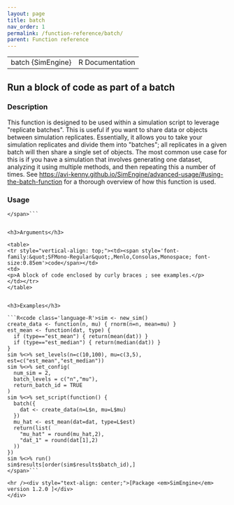 ```yaml
---
layout: page
title: batch 
nav_order: 1 
permalink: /function-reference/batch/
parent: Function reference
---
```


<script type="text/javascript">
const macros = { "\\R": "\\textsf{R}", "\\code": "\\texttt"};
function processMathHTML() {
    var l = document.getElementsByClassName('reqn');
    for (let e of l) { katex.render(e.textContent, e, { throwOnError: false, macros }); }
    return;
}</script>
<script defer src="https://cdn.jsdelivr.net/npm/katex@0.15.3/dist/katex.min.js"
    onload="processMathHTML();"></script>
<link rel="stylesheet" type="text/css" href="R.css" />
</head><body><div class="container">

<table style="width: 100%;"><tr><td>batch {SimEngine}</td><td style="text-align: right;">R Documentation</td></tr></table>

<h2>Run a block of code as part of a batch</h2>

<h3>Description</h3>

<p>This function is designed to be used within a simulation script
to leverage &quot;replicate batches&quot;. This is useful if you want to share data
or objects between simulation replicates. Essentially, it allows you to
take your simulation replicates and divide them into &quot;batches&quot;; all
replicates in a given batch will then share a single set of objects. The
most common use case for this is if you have a simulation that involves
generating one dataset, analyzing it using multiple methods, and then
repeating this a number of times. See
<a href="https://avi-kenny.github.io/SimEngine/advanced-usage/#using-the-batch-function">https://avi-kenny.github.io/SimEngine/advanced-usage/#using-the-batch-function</a>
for a thorough overview of how this function is used.
</p>


<h3>Usage</h3>

```R<code class='language-R'>batch(code)
</span>```


<h3>Arguments</h3>

<table>
<tr style="vertical-align: top;"><td><span style='font-family:&quot;SFMono-Regular&quot;,Menlo,Consolas,Monospace; font-size:0.85em'>code</span></td>
<td>
<p>A block of code enclosed by curly braces ; see examples.</p>
</td></tr>
</table>


<h3>Examples</h3>

```R<code class='language-R'>sim <- new_sim()
create_data <- function(n, mu) { rnorm(n=n, mean=mu) }
est_mean <- function(dat, type) {
  if (type=="est_mean") { return(mean(dat)) }
  if (type=="est_median") { return(median(dat)) }
}
sim %<>% set_levels(n=c(10,100), mu=c(3,5), est=c("est_mean","est_median"))
sim %<>% set_config(
  num_sim = 2,
  batch_levels = c("n","mu"),
  return_batch_id = TRUE
)
sim %<>% set_script(function() {
  batch({
    dat <- create_data(n=L$n, mu=L$mu)
  })
  mu_hat <- est_mean(dat=dat, type=L$est)
  return(list(
    "mu_hat" = round(mu_hat,2),
    "dat_1" = round(dat[1],2)
  ))
})
sim %<>% run()
sim$results[order(sim$results$batch_id),]
</span>```

<hr /><div style="text-align: center;">[Package <em>SimEngine</em> version 1.2.0 ]</div>
</div>
